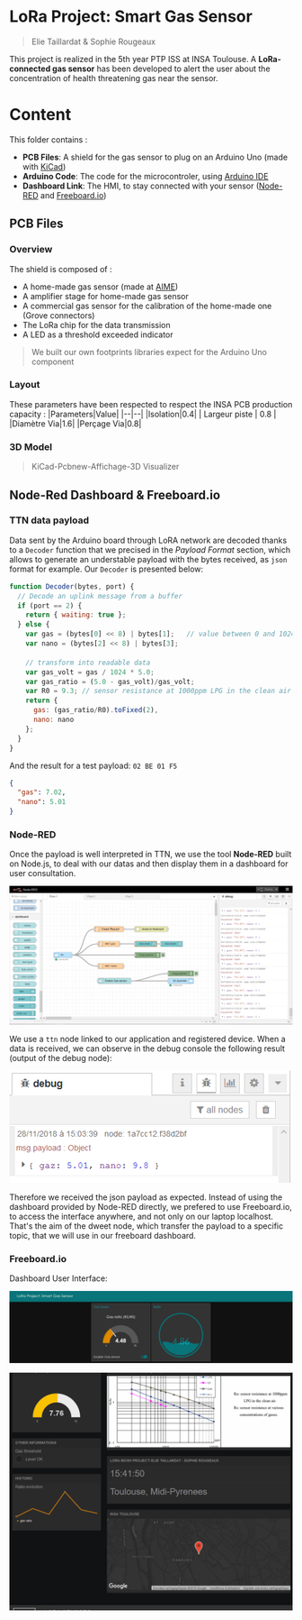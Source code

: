 
# LoRa Project: Smart Gas Sensor
> Elie Taillardat & Sophie Rougeaux

This project is realized in the 5th year PTP ISS at INSA Toulouse.
A **LoRa-connected gas sensor** has been developed to alert the user about the concentration of health threatening gas near the sensor.

# Content

This folder contains :
- **PCB Files**: A shield for the gas sensor to plug on an Arduino Uno (made with [KiCad](http://kicad-pcb.org/))
- **Arduino Code**: The code for the microcontroler, using [Arduino IDE](https://www.arduino.cc/en/Main/Software)
- **Dashboard Link**: The HMI, to stay connected with your sensor ([Node-RED](https://nodered.org/) and [Freeboard.io](https://freeboard.io/))


## PCB Files
### Overview
The shield is composed of :
- A home-made gas sensor (made at [AIME](https://www.aime-toulouse.fr/cmsms/index.php))
- A amplifier stage for home-made gas sensor
- A commercial gas sensor for the calibration of the home-made one (Grove connectors)
- The LoRa chip for the data transmission
- A LED as a threshold exceeded indicator

> We built our own footprints libraries expect for the Arduino Uno component

### Layout
These parameters have been respected to respect the INSA PCB production capacity :
|Parameters|Value|
|--|--|
|Isolation|0.4|
| Largeur piste | 0.8 |
|Diamètre Via|1.6|
|Perçage Via|0.8|

### 3D Model
> KiCad-Pcbnew-Affichage-3D Visualizer

## Node-Red Dashboard & Freeboard.io
### TTN data payload
Data sent by the Arduino board through LoRA network are decoded thanks to a ```Decoder``` function that we precised in the *Payload Format* section, which allows to generate an understable payload with the bytes received, as ```json``` format for example.
Our ```Decoder``` is presented below:
```javascript
function Decoder(bytes, port) {
  // Decode an uplink message from a buffer
  if (port == 2) {
    return { waiting: true };
  } else {
    var gas = (bytes[0] << 8) | bytes[1];   // value between 0 and 1024
    var nano = (bytes[2] << 8) | bytes[3];
    
    // transform into readable data
    var gas_volt = gas / 1024 * 5.0;
    var gas_ratio = (5.0 - gas_volt)/gas_volt;
    var R0 = 9.3; // sensor resistance at 1000ppm LPG in the clean air
    return {
      gas: (gas_ratio/R0).toFixed(2),
      nano: nano
    };
  }
}
```
And the result for a test payload: ``` 02 BE 01 F5 ```
```json
{
  "gas": 7.02,
  "nano": 5.01
}
```

### Node-RED
Once the payload is well interpreted in TTN, we use the tool **Node-RED** built on Node.js, to deal with our datas and then display them in a dashboard for user consultation.

![](./assets/node-red.png)

We use a ``` ttn ``` node linked to our application and registered device. When a data is received, we can observe in the debug console the following result (output of the debug node):

![](./assets/debug-node-red.png)

Therefore we received the json payload as expected. Instead of using the dashboard provided by Node-RED directly, we prefered to use Freeboard.io, to access the interface anywhere, and not only on our laptop localhost.
That's the aim of the dweet node, which transfer the payload to a specific topic, that we will use in our freeboard dashboard.

### Freeboard.io
Dashboard User Interface:

![](./assets/dashboard.gif)

![](./assets/freeboard.gif)

